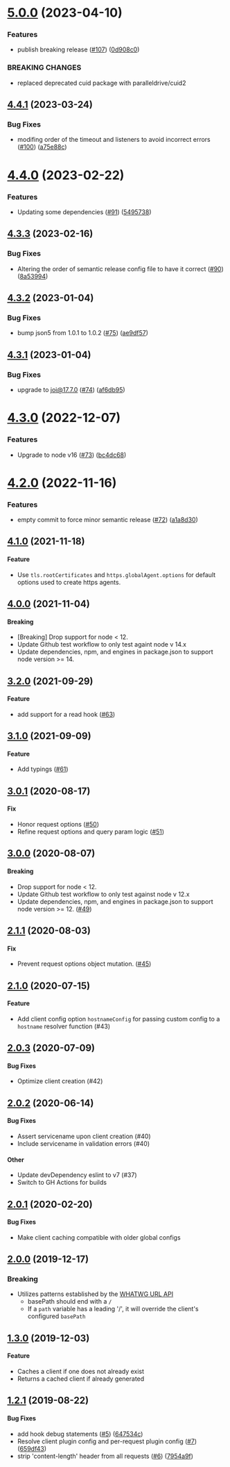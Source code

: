 # [5.0.0](https://github.com/ExpediaGroup/service-client/compare/v4.4.1...v5.0.0) (2023-04-10)


### Features

* publish breaking release ([#107](https://github.com/ExpediaGroup/service-client/issues/107)) ([0d908c0](https://github.com/ExpediaGroup/service-client/commit/0d908c06976e1e074f2611c813813f2b9bebf316))


### BREAKING CHANGES

* replaced deprecated cuid package with paralleldrive/cuid2

## [4.4.1](https://github.com/ExpediaGroup/service-client/compare/v4.4.0...v4.4.1) (2023-03-24)


### Bug Fixes

* modifing order of the timeout and listeners to avoid incorrect errors ([#100](https://github.com/ExpediaGroup/service-client/issues/100)) ([a75e88c](https://github.com/ExpediaGroup/service-client/commit/a75e88ca8f69dd6ba6b85df427a3e220f03d4b16))

# [4.4.0](https://github.com/ExpediaGroup/service-client/compare/v4.3.3...v4.4.0) (2023-02-22)


### Features

* Updating some dependencies ([#91](https://github.com/ExpediaGroup/service-client/issues/91)) ([5495738](https://github.com/ExpediaGroup/service-client/commit/5495738f9fc61441c4ea65ffd77c89a1a084ebb9))

## [4.3.3](https://github.com/ExpediaGroup/service-client/compare/v4.3.2...v4.3.3) (2023-02-16)


### Bug Fixes

* Altering the order of semantic release config file to have it correct ([#90](https://github.com/ExpediaGroup/service-client/issues/90)) ([8a53994](https://github.com/ExpediaGroup/service-client/commit/8a539945582aa91e9a23b8e6d923f406a66fa579))

## [4.3.2](https://github.com/ExpediaGroup/service-client/compare/v4.3.1...v4.3.2) (2023-01-04)


### Bug Fixes

* bump json5 from 1.0.1 to 1.0.2 ([#75](https://github.com/ExpediaGroup/service-client/issues/75)) ([ae9df57](https://github.com/ExpediaGroup/service-client/commit/ae9df575b48762d98a03496912b5180770c08bca))

## [4.3.1](https://github.com/ExpediaGroup/service-client/compare/v4.3.0...v4.3.1) (2023-01-04)


### Bug Fixes

* upgrade to joi@17.7.0 ([#74](https://github.com/ExpediaGroup/service-client/issues/74)) ([af6db95](https://github.com/ExpediaGroup/service-client/commit/af6db95aa77d32ada775b2fed6536ea3a295db9a))

# [4.3.0](https://github.com/ExpediaGroup/service-client/compare/v4.2.0...v4.3.0) (2022-12-07)


### Features

* Upgrade to node v16 ([#73](https://github.com/ExpediaGroup/service-client/issues/73)) ([bc4dc68](https://github.com/ExpediaGroup/service-client/commit/bc4dc68be9c149fb4f6025ec9ab7012f3e3172de))

# [4.2.0](https://github.com/ExpediaGroup/service-client/compare/v4.1.0...v4.2.0) (2022-11-16)


### Features

* empty commit to force minor semantic release ([#72](https://github.com/ExpediaGroup/service-client/issues/72)) ([a1a8d30](https://github.com/ExpediaGroup/service-client/commit/a1a8d306915059a8ad901392dc2db371627e31a2))

## [4.1.0](https://github.com/expediagroup/service-client/compare/v4.0.0...v4.1.0) (2021-11-18)

#### Feature

- Use `tls.rootCertificates` and `https.globalAgent.options` for default options used to create https agents.

## [4.0.0](https://github.com/expediagroup/service-client/compare/v3.2.0...v4.0.0) (2021-11-04)

#### Breaking

- [Breaking] Drop support for node < 12.
- Update Github test workflow to only test againt node v 14.x
- Update dependencies, npm, and engines in package.json to support node version >= 14.

## [3.2.0](https://github.com/expediagroup/service-client/compare/v3.1.0...v3.2.0) (2021-09-29)

#### Feature

* add support for a read hook ([#63](https://github.com/ExpediaGroup/service-client/pull/63))

## [3.1.0](https://github.com/expediagroup/service-client/compare/v3.0.1...v3.1.0) (2021-09-09)

#### Feature

* Add typings ([#61](https://github.com/ExpediaGroup/service-client/pull/61))

## [3.0.1](https://github.com/expediagroup/service-client/compare/v3.0.0...v3.0.1) (2020-08-17)

#### Fix

* Honor request options ([#50](https://github.com/ExpediaGroup/service-client/pull/50))
* Refine request options and query param logic ([#51](https://github.com/ExpediaGroup/service-client/pull/51))

## [3.0.0](https://github.com/expediagroup/service-client/compare/v2.1.1...v3.0.0) (2020-08-07)

#### Breaking

* Drop support for node < 12.
* Update Github test workflow to only test against node v 12.x
* Update dependencies, npm, and engines in package.json to support node version >= 12. ([#49](https://github.com/ExpediaGroup/service-client/pull/49))

## [2.1.1](https://github.com/expediagroup/service-client/compare/v2.1.0...v2.1.1) (2020-08-03)

#### Fix

* Prevent request options object mutation. ([#45](https://github.com/ExpediaGroup/service-client/pull/45))

## [2.1.0](https://github.com/expediagroup/service-client/compare/v2.0.3...v2.1.0) (2020-07-15)

#### Feature

* Add client config option `hostnameConfig` for passing custom config to a `hostname` resolver function (#43)

## [2.0.3](https://github.com/expediagroup/service-client/compare/v2.0.2...v2.0.3) (2020-07-09)

#### Bug Fixes

* Optimize client creation (#42)

## [2.0.2](https://github.com/expediagroup/service-client/compare/v2.0.1...v2.0.2) (2020-06-14)

#### Bug Fixes

* Assert servicename upon client creation (#40)
* Include servicename in validation errors (#40)

#### Other

* Update devDependency eslint to v7 (#37)
* Switch to GH Actions for builds

## [2.0.1](https://github.com/expediagroup/service-client/compare/v2.0.0...v2.0.1) (2020-02-20)

#### Bug Fixes

* Make client caching compatible with older global configs


## [2.0.0](https://github.com/expediagroup/service-client/compare/v1.3.0...v2.0.0) (2019-12-17)

### Breaking

* Utilizes patterns established by the [WHATWG URL API](https://nodejs.org/api/url.html#url_the_whatwg_url_api)
    * basePath should end with a `/`
    * If a `path` variable has a leading '/', it will override the client's configured `basePath`


## [1.3.0](https://github.com/expediagroup/service-client/compare/v1.2.1...v1.3.0) (2019-12-03)

#### Feature

* Caches a client if one does not already exist
* Returns a cached client if already generated


## [1.2.1](https://github.com/expediagroup/service-client/compare/v1.2.0...v1.2.1) (2019-08-22)

#### Bug Fixes

* add hook debug statements ([#5](https://github.com/expediagroup/service-client/issues/5)) ([647534c](https://github.com/expediagroup/service-client/commit/647534c))
* Resolve client plugin config and per-request plugin config ([#7](https://github.com/expediagroup/service-client/issues/7)) ([659df43](https://github.com/expediagroup/service-client/commit/659df43))
* strip 'content-length' header from all requests ([#6](https://github.com/expediagroup/service-client/issues/6)) ([7954a9f](https://github.com/expediagroup/service-client/commit/7954a9f))
